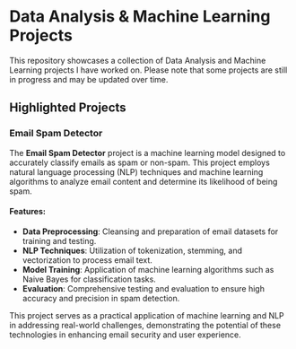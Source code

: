 # Data Analysis & Machine Learning Projects

This repository showcases a collection of Data Analysis and Machine Learning projects I have worked on. Please note that some projects are still in progress and may be updated over time.

## Highlighted Projects

### Email Spam Detector

The **Email Spam Detector** project is a machine learning model designed to accurately classify emails as spam or non-spam. This project employs natural language processing (NLP) techniques and machine learning algorithms to analyze email content and determine its likelihood of being spam.

#### Features:

- **Data Preprocessing**: Cleansing and preparation of email datasets for training and testing.
- **NLP Techniques**: Utilization of tokenization, stemming, and vectorization to process email text.
- **Model Training**: Application of machine learning algorithms such as Naive Bayes for classification tasks.
- **Evaluation**: Comprehensive testing and evaluation to ensure high accuracy and precision in spam detection.

This project serves as a practical application of machine learning and NLP in addressing real-world challenges, demonstrating the potential of these technologies in enhancing email security and user experience.
